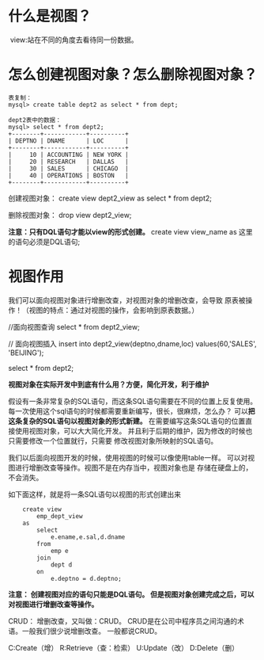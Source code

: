 # 什么是视图？

​	view:站在不同的角度去看待同一份数据。

# 怎么创建视图对象？怎么删除视图对象？

	表复制：
	mysql> create table dept2 as select * from dept;
	
	dept2表中的数据：
	mysql> select * from dept2;
	+--------+------------+----------+
	| DEPTNO | DNAME      | LOC      |
	+--------+------------+----------+
	|     10 | ACCOUNTING | NEW YORK |
	|     20 | RESEARCH   | DALLAS   |
	|     30 | SALES      | CHICAGO  |
	|     40 | OPERATIONS | BOSTON   |
	+--------+------------+----------+
创建视图对象：
	create view dept2_view as select * from dept2;

删除视图对象：
	drop view dept2_view;

**注意：只有DQL语句才能以view的形式创建。**
	create view view_name as 这里的语句必须是DQL语句;

# 视图作用

我们可以面向视图对象进行增删改查，对视图对象的增删改查，会导致
原表被操作！（视图的特点：通过对视图的操作，会影响到原表数据。）

//面向视图查询
select * from dept2_view; 

// 面向视图插入
insert into dept2_view(deptno,dname,loc) values(60,'SALES', 'BEIJING');

select * from dept2;

**视图对象在实际开发中到底有什么用？方便，简化开发，利于维护**

假设有一条非常复杂的SQL语句，而这条SQL语句需要在不同的位置上反复使用。
每一次使用这个sql语句的时候都需要重新编写，很长，很麻烦，怎么办？
	可以**把这条复杂的SQL语句以视图对象的形式新建。**
	在需要编写这条SQL语句的位置直接使用视图对象，可以大大简化开发。
	并且利于后期的维护，因为修改的时候也只需要修改一个位置就行，只需要
	修改视图对象所映射的SQL语句。

我们以后面向视图开发的时候，使用视图的时候可以像使用table一样。
可以对视图进行增删改查等操作。视图不是在内存当中，视图对象也是
存储在硬盘上的，不会消失。

如下面这样，就是将一条SQL语句以视图的形式创建出来

		create view 
			emp_dept_view
		as
			select 
				e.ename,e.sal,d.dname
			from
				emp e
			join
				dept d
			on
				e.deptno = d.deptno;
**注意：
	创建视图对应的语句只能是DQL语句。
	但是视图对象创建完成之后，可以对视图进行增删改查等操作。**

CRUD：
	增删改查，又叫做：CRUD。
	CRUD是在公司中程序员之间沟通的术语。一般我们很少说增删改查。
	一般都说CRUD。

C:Create（增）
R:Retrieve（查：检索）
U:Update（改）
D:Delete（删）


